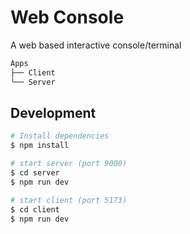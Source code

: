 # Web Console

A web based interactive console/terminal

```md
Apps
├── Client
└── Server
```

## Development

```sh
# Install dependencies
$ npm install

# start server (port 9000)
$ cd server
$ npm run dev

# start client (port 5173)
$ cd client
$ npm run dev
```
